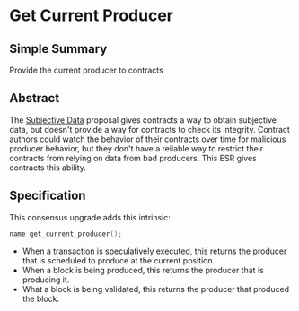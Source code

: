 # Get Current Producer

## Simple Summary

Provide the current producer to contracts

## Abstract

The [Subjective Data](esr_subjective_data.md) proposal gives contracts a way
to obtain subjective data, but doesn't provide a way for contracts to check its
integrity. Contract authors could watch the behavior of their contracts over time for
malicious producer behavior, but they don't have a reliable way to restrict their contracts
from relying on data from bad producers. This ESR gives contracts this ability.

## Specification

This consensus upgrade adds this intrinsic:

```c++
name get_current_producer();
```

* When a transaction is speculatively executed, this returns the producer that
  is scheduled to produce at the current position.
* When a block is being produced, this returns the producer that is producing it.
* What a block is being validated, this returns the producer that produced the block.
